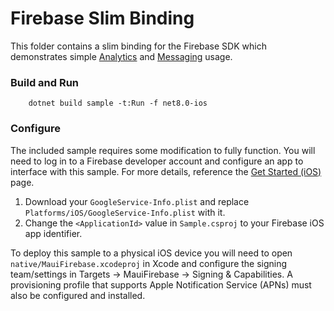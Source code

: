# Firebase Slim Binding
This folder contains a slim binding for the Firebase SDK which demonstrates simple [Analytics][0] and [Messaging][1] usage.

### Build and Run
```shell
    dotnet build sample -t:Run -f net8.0-ios
```

### Configure
The included sample requires some modification to fully function. You will need to log in to
a Firebase developer account and configure an app to interface with this sample.
For more details, reference the [Get Started (iOS)][2] page.

1. Download your `GoogleService-Info.plist` and replace `Platforms/iOS/GoogleService-Info.plist` with it.
2. Change the `<ApplicationId>` value in `Sample.csproj` to your Firebase iOS app identifier.

To deploy this sample to a physical iOS device you will need to open `native/MauiFirebase.xcodeproj`
in Xcode and configure the signing team/settings in Targets -> MauiFirebase -> Signing & Capabilities.
A provisioning profile that supports Apple Notification Service (APNs) must also be configured and installed.

[0]: https://firebase.google.com/docs/analytics/get-started?platform=ios
[1]: https://firebase.google.com/docs/cloud-messaging/ios/client
[2]: https://firebase.google.com/docs/ios/setup
